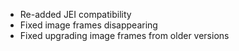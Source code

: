 - Re-added JEI compatibility
- Fixed image frames disappearing
- Fixed upgrading image frames from older versions